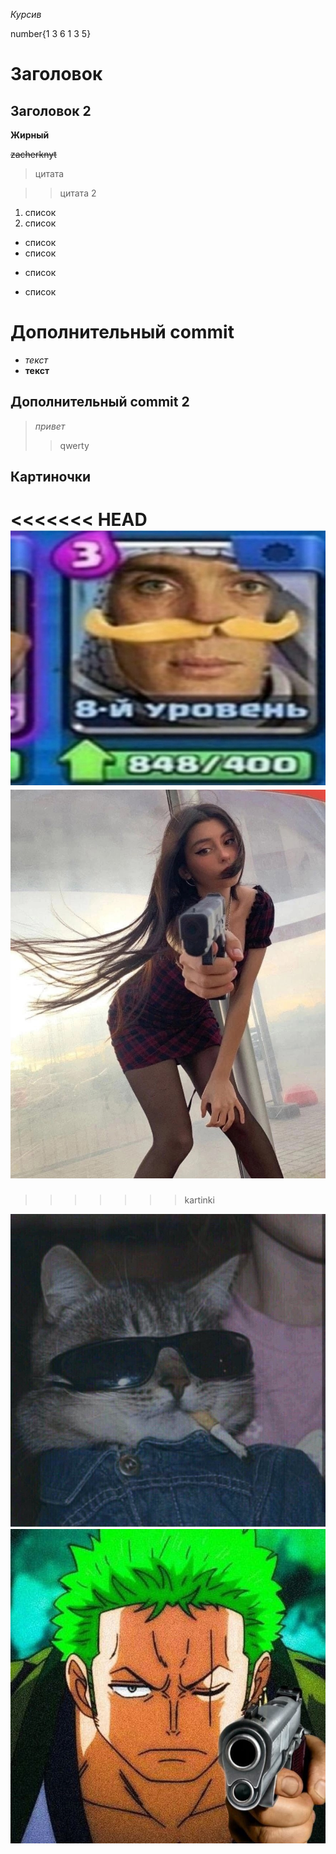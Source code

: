 *Курсив*

number{1 3 6 1 3 5}

# Заголовок 
## Заголовок 2 

**Жирный**

~~zacherknyt~~

>цитата 

>>цитата 2


1. список
2. список



* список
* список
+ список
- список
# Дополнительный commit
* *текст*
* **текст**
## Дополнительный commit 2
> *привет*
>> qwerty


## Картиночки


<<<<<<< HEAD
![Шелби](Tomiknight.jpg)
![Готов](DoraStvol.jpg)
=======
>>>>>>> kartinki




![fraer](fraer.jpg)
![zoro](zoro.jpg)